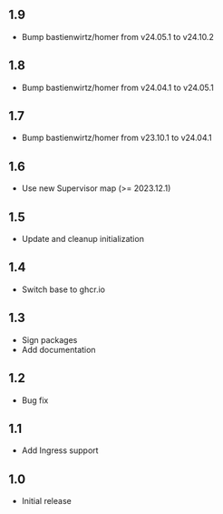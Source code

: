 ## 1.9
- Bump bastienwirtz/homer from v24.05.1 to v24.10.2
## 1.8
- Bump bastienwirtz/homer from v24.04.1 to v24.05.1
## 1.7
- Bump bastienwirtz/homer from v23.10.1 to v24.04.1
## 1.6
- Use new Supervisor map (>= 2023.12.1)
## 1.5
- Update and cleanup initialization
## 1.4
- Switch base to ghcr.io
## 1.3
- Sign packages
- Add documentation
## 1.2
- Bug fix
## 1.1
- Add Ingress support
## 1.0
- Initial release
